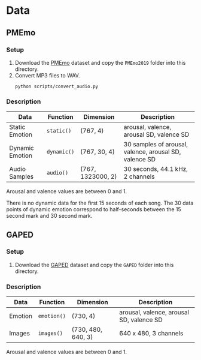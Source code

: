 # Data

## PMEmo

### Setup

1. Download the [PMEmo](https://drive.google.com/drive/folders/1qDk6hZDGVlVXgckjLq9LvXLZ9EgK9gw0) dataset and copy the
  `PMEmo2019` folder into this directory.
2. Convert MP3 files to WAV.
    ```
    python scripts/convert_audio.py
    ```

### Description

Data | Function | Dimension | Description
--- | --- | --- | ---
Static Emotion | `static()` | (767, 4) | arousal, valence, arousal SD, valence SD
Dynamic Emotion | `dynamic()` | (767, 30, 4) | 30 samples of arousal, valence, arousal SD, valence SD
Audio Samples | `audio()` | (767, 1323000, 2) | 30 seconds, 44.1 kHz, 2 channels

Arousal and valence values are between 0 and 1.

There is no dynamic data for the first 15 seconds of each song.
The 30 data points of dynamic emotion correspond to half-seconds
between the 15 second mark and 30 second mark.

## GAPED

### Setup

1. Download the [GAPED](https://www.unige.ch/cisa/index.php/download_file/view/288/296/) dataset and copy the
  `GAPED` folder into this directory.

### Description

Data | Function | Dimension | Description
--- | --- | --- | ---
Emotion | `emotion()` | (730, 4) | arousal, valence, arousal SD, valence SD
Images | `images()` | (730, 480, 640, 3) | 640 x 480, 3 channels

Arousal and valence values are between 0 and 1.
